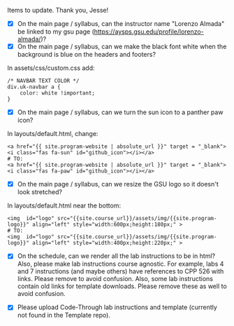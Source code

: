 Items to update. Thank you, Jesse! 

- [X] On the main page / syllabus, can the instructor name "Lorenzo Almada" be linked to my gsu page (https://aysps.gsu.edu/profile/lorenzo-almada/)? 
- [X] On the main page / syllabus, can we make the black font white when the background is blue on the headers and footers?

In assets/css/custom.css add: 

```
/* NAVBAR TEXT COLOR */
div.uk-navbar a {
    color: white !important;
}
```

- [X] On the main page / syllabus, can we turn the sun icon to a panther paw icon?

In layouts/default.html, change: 

```
<a href="{{ site.program-website | absolute_url }}" target = "_blank"> <i class="fas fa-sun" id="github_icon"></i></a>
# TO: 
<a href="{{ site.program-website | absolute_url }}" target = "_blank"> <i class="fas fa-paw" id="github_icon"></i></a>
```


- [X] On the main page / syllabus, can we resize the GSU logo so it doesn't look stretched? 

In layouts/default.html near the bottom: 

```
<img  id="logo" src="{{site.course_url}}/assets/img/{{site.program-logo}}" align="left" style="width:600px;height:180px;" >
# TO:
<img  id="logo" src="{{site.course_url}}/assets/img/{{site.program-logo}}" align="left" style="width:400px;height:220px;" >
```

- [X] On the schedule, can we render all the lab instructions to be in html? Also, please make lab instructions course agnostic. For example, labs 4 and 7 instructions (and maybe others) have references to CPP 526 with links. Please remove to avoid confusion. Also, some lab instructions contain old links for template downloads. Please remove these as well to avoid confusion. 
- [X] Please upload Code-Through lab instructions and template (currently not found in the Template repo). 
 
